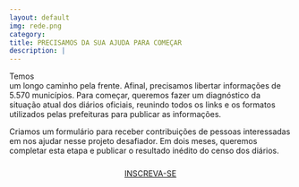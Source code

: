 ```yaml
---
layout: default
img: rede.png
category: 
title: PRECISAMOS DA SUA AJUDA PARA COMEÇAR
description: |
---
```

<div id="colabore">
Temos </div> um longo caminho pela frente. Afinal, precisamos libertar informações de 5.570 municípios. Para começar, queremos fazer um diagnóstico da situação atual dos diários oficiais, reunindo todos os links e os formatos utilizados pelas prefeituras para publicar as informações. 

Criamos um formulário para receber contribuições de pessoas interessadas em nos ajudar nesse projeto desafiador. Em dois meses, queremos completar esta etapa e publicar o resultado inédito do censo dos diários. 

<p style='text-align:center; padding-top: 10px;'>
<a href="#" _target="blank" class="myButton">INSCREVA-SE</a>
</p>

